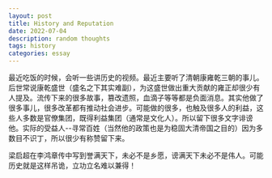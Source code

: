 ```yaml
---
layout: post
title: History and Reputation
date: 2022-07-04
description: random thoughts
tags: history
categories: essay
---
```

最近吃饭的时候，会听一些讲历史的视频。最近主要听了清朝康雍乾三朝的事儿。后世常说康乾盛世（盛名之下其实难副），为这盛世做出重大贡献的雍正却很少有人提及。流传下来的很多故事，篡改遗照，血滴子等等都是负面消息。其实他做了很多事儿，很多改革都有推动社会进步。可能做的很多，也触及很多人的利益，这些人多数是官僚集团，既得利益集团（通常是文化人）。所以留下很多文字诽谤他。实际的受益人--寻常百姓（当然他的政策也是为稳固大清帝国之目的）因为多数目不识丁，所以很少有称赞留下来。

梁启超在李鸿章传中写到誉满天下，未必不是乡愿，谤满天下未必不是伟人。可能历史就是这样吊诡，立功立名难以兼得！
